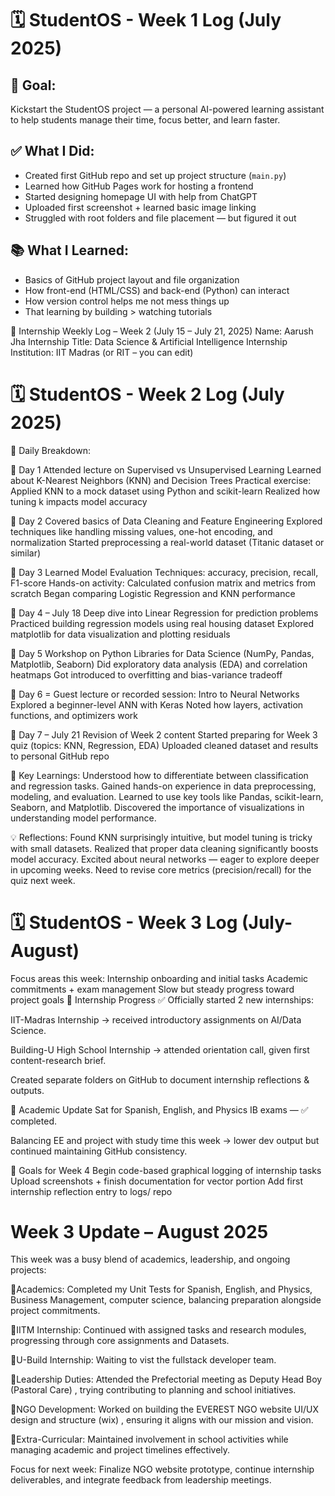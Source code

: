# 🗓️ StudentOS - Week 1 Log (July 2025)
## 🎯 Goal:
Kickstart the StudentOS project — a personal AI-powered learning assistant to help students manage their time, focus better, and learn faster.

## ✅ What I Did:
- Created first GitHub repo and set up project structure (`main.py`)
- Learned how GitHub Pages work for hosting a frontend
- Started designing homepage UI with help from ChatGPT
- Uploaded first screenshot + learned basic image linking
- Struggled with root folders and file placement — but figured it out

## 📚 What I Learned:
- Basics of GitHub project layout and file organization
- How front-end (HTML/CSS) and back-end (Python) can interact
- How version control helps me not mess things up
- That learning by building > watching tutorials

🧠 Internship Weekly Log – Week 2 (July 15 – July 21, 2025)
Name: Aarush Jha
Internship Title: Data Science & Artificial Intelligence Internship
Institution: IIT Madras (or RIT – you can edit)





# 🗓️ StudentOS - Week 2 Log (July 2025)

📅 Daily Breakdown:

📌 Day 1 
Attended lecture on Supervised vs Unsupervised Learning
Learned about K-Nearest Neighbors (KNN) and Decision Trees
Practical exercise: Applied KNN to a mock dataset using Python and scikit-learn
Realized how tuning k impacts model accuracy


📌 Day 2
Covered basics of Data Cleaning and Feature Engineering
Explored techniques like handling missing values, one-hot encoding, and normalization
Started preprocessing a real-world dataset (Titanic dataset or similar)


📌 Day 3
Learned Model Evaluation Techniques: accuracy, precision, recall, F1-score
Hands-on activity: Calculated confusion matrix and metrics from scratch
Began comparing Logistic Regression and KNN performance


📌 Day 4 – July 18
Deep dive into Linear Regression for prediction problems
Practiced building regression models using real housing dataset
Explored matplotlib for data visualization and plotting residuals



📌 Day 5 
Workshop on Python Libraries for Data Science (NumPy, Pandas, Matplotlib, Seaborn)
Did exploratory data analysis (EDA) and correlation heatmaps
Got introduced to overfitting and bias-variance tradeoff



📌 Day 6 =
Guest lecture or recorded session: Intro to Neural Networks
Explored a beginner-level ANN with Keras
Noted how layers, activation functions, and optimizers work


📌 Day 7 – July 21
Revision of Week 2 content
Started preparing for Week 3 quiz (topics: KNN, Regression, EDA)
Uploaded cleaned dataset and results to personal GitHub repo



📝 Key Learnings:
Understood how to differentiate between classification and regression tasks.
Gained hands-on experience in data preprocessing, modeling, and evaluation.
Learned to use key tools like Pandas, scikit-learn, Seaborn, and Matplotlib.
Discovered the importance of visualizations in understanding model performance.



💡 Reflections:
Found KNN surprisingly intuitive, but model tuning is tricky with small datasets.
Realized that proper data cleaning significantly boosts model accuracy.
Excited about neural networks — eager to explore deeper in upcoming weeks.
Need to revise core metrics (precision/recall) for the quiz next week.






# 🗓️ StudentOS - Week 3 Log (July- August)


Focus areas this week:
Internship onboarding and initial tasks
Academic commitments + exam management
Slow but steady progress toward project goals
🔧 Internship Progress
✅ Officially started 2 new internships:



IIT-Madras Internship → received introductory assignments on AI/Data Science.


Building-U High School Internship → attended orientation call, given first content-research brief.


Created separate folders on GitHub to document internship reflections & outputs.



 📘 Academic Update
Sat for Spanish, English, and Physics IB exams — ✅ completed.


Balancing EE and project with study time this week → lower dev output but continued maintaining GitHub consistency.


 
 📌 Goals for Week 4
Begin code-based graphical logging of internship tasks
Upload screenshots + finish documentation for vector portion
Add first internship reflection entry to logs/ repo




# Week 3 Update – August 2025



This week was a busy blend of academics, leadership, and ongoing projects:




📘Academics: Completed my Unit Tests for Spanish, English, and Physics, Business Management, computer science,  balancing preparation alongside project commitments.




📌IITM Internship: Continued with assigned tasks and research modules, progressing through core assignments and Datasets.


📌U-Build Internship: Waiting to vist the fullstack developer team.



📌Leadership Duties: Attended the Prefectorial meeting as Deputy Head Boy (Pastoral Care) , trying contributing to planning and school initiatives.


📌NGO Development: Worked on building the EVEREST NGO website UI/UX design and structure (wix) , ensuring it aligns with our mission and vision.



📌Extra-Curricular: Maintained involvement in school activities while managing academic and project timelines effectively.


Focus for next week: Finalize NGO website prototype, continue internship deliverables, and integrate feedback from leadership meetings.


